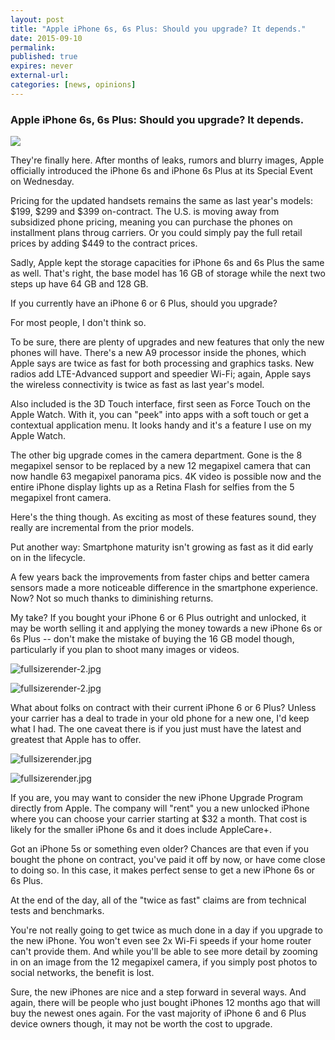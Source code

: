 ```yaml
---
layout: post
title: "Apple iPhone 6s, 6s Plus: Should you upgrade? It depends."
date: 2015-09-10
permalink: 
published: true
expires: never
external-url:
categories: [news, opinions]
---
```


### Apple iPhone 6s, 6s Plus: Should you upgrade? It depends.

![](http://zdnet4.cbsistatic.com/hub/i/r/2015/09/09/615126e6-fcd6-46f9-adb3-5fd5a8b09309/resize/770x578/5b01e7e49f6ea621e907d07ee6c224c7/zdnet-cnet-iphone-6s-plus-smartphones-2.jpg)

They're finally here. After months of leaks, rumors and blurry images, Apple officially introduced the iPhone 6s and iPhone 6s Plus at its Special Event on Wednesday.

Pricing for the updated handsets remains the same as last year's models: $199, $299 and $399 on-contract. The U.S. is moving away from subsidized phone pricing, meaning you can purchase the phones on installment plans throug carriers. Or you could simply pay the full retail prices by adding $449 to the contract prices.

Sadly, Apple kept the storage capacities for iPhone 6s and 6s Plus the same as well. That's right, the base model has 16 GB of storage while the next two steps up have 64 GB and 128 GB.

If you currently have an iPhone 6 or 6 Plus, should you upgrade?

For most people, I don't think so.

To be sure, there are plenty of upgrades and new features that only the new phones will have. There's a new A9 processor inside the phones, which Apple says are twice as fast for both processing and graphics tasks. New radios add LTE-Advanced support and speedier Wi-Fi; again, Apple says the wireless connectivity is twice as fast as last year's model.

Also included is the 3D Touch interface, first seen as Force Touch on the
Apple Watch. With it, you can "peek" into apps with a soft touch or get a
contextual application menu. It looks handy and it's a feature I use on my Apple Watch.

The other big upgrade comes in the camera department. Gone is the 8 megapixel sensor to be replaced by a new 12 megapixel camera that can now handle 63 megapixel panorama pics. 4K video is possible now and the entire iPhone display lights up as a Retina Flash for selfies from the 5 megapixel front camera.

Here's the thing though. As exciting as most of these features sound, they really are incremental from the prior models.

Put another way: Smartphone maturity isn't growing as fast as it did early on in the lifecycle.

A few years back the improvements from faster chips and better camera sensors made a more noticeable difference in the smartphone experience. Now? Not so much thanks to diminishing returns.

My take? If you bought your iPhone 6 or 6 Plus outright and unlocked, it may be worth selling it and applying the money towards a new iPhone 6s or 6s Plus
-- don't make the mistake of buying the 16 GB model though, particularly if you plan to shoot many images or videos.

![fullsizerender-2.jpg](http://www.zdnet.com/article/apple-iphone-6s-6s-plus-should-you-upgrade-it-depends/)

![fullsizerender-2.jpg](http://zdnet1.cbsistatic.com/hub/i/r/2015/09/09/f55f81c3-bd17-4b5e-9064-be6f5245128e/resize/770x578/af4f698bda7b29727a6da48fc833aee7/fullsizerender-2.jpg)

What about folks on contract with their current iPhone 6 or 6 Plus? Unless your carrier has a deal to trade in your old phone for a new one, I'd keep
what I had. The one caveat there is if you just must have the latest and
greatest that Apple has to offer.

![fullsizerender.jpg](http://www.zdnet.com/article/apple-iphone-6s-6s-plus-should-you-upgrade-it-depends/)

![fullsizerender.jpg](http://zdnet2.cbsistatic.com/hub/i/r/2015/09/09/a73158fd-e37d-487c-83c6-77a8eb2704ac/resize/770x578/ef294d79a1a9db96b2b68dcc6cc18f65/fullsizerender.jpg)

If you are, you may want to consider the new iPhone Upgrade Program directly from Apple. The company will "rent" you a new unlocked iPhone where you can choose your carrier starting at $32 a month. That cost is likely for the
smaller iPhone 6s and it does include AppleCare+.

Got an iPhone 5s or something even older? Chances are that even if you bought the phone on contract, you've paid it off by now, or have come close to doing so. In this case, it makes perfect sense to get a new iPhone 6s or 6s Plus.

At the end of the day, all of the "twice as fast" claims are from technical
tests and benchmarks.

You're not really going to get twice as much done in a day if you upgrade to the new iPhone. You won't even see 2x Wi-Fi speeds if your home router can't provide them. And while you'll be able to see more detail by zooming in on an image from the 12 megapixel camera, if you simply post photos to social networks, the benefit is lost.

Sure, the new iPhones are nice and a step forward in several ways. And again, there will be people who just bought iPhones 12 months ago that will buy the newest ones again. For the vast majority of iPhone 6 and 6 Plus device owners though, it may not be worth the cost to upgrade.